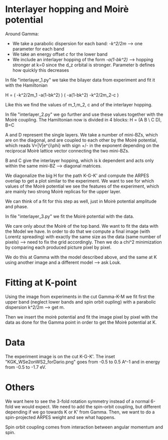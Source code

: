 # Interlayer hopping and Moirè potential

Around Gamma:
- We take a parabolic dispersion for each band: *-k^2/2m*  --> one parameter for each band
- We take an energy offset *c* for the lower band
- We include an interlayer hopping of the form *-a(1-bk^2)*  --> hopping stronger at k=0 since the d_z orbital is stronger. Parameter b defines how quickly this decreases

In file "interlayer_1.py" we take the bilayer data from experiment and fit it with the Hamiltonian

H = (   -k^2/2m_1   -a(1-bk^2)      )
    (   -a(1-bk^2)  -k^2/2m_2-c     )

Like this we find the values of m_1,m_2, c and of the interlayer hopping.

In file "interlayer_2.py" we go further and use these values together with the Moirè coupling. 
The Hamiltonian now is divided in 4 blocks: H = (A B \\ C D), B=C

A and D represent the single layers. We take a number of mini-BZs, which are on the diagonal, and are coupled to each other by the Moirè potential,
which reads V=|V|e^{i\phi} with sign +/- in the exponent depending on the reciprocal Moirè lattice vector connecting the two mini-BZs. 

B and C give the interlayer hopping, which is k dependent and acts only within the same mini-BZ --> diagonal matrices.

We diagonalize the big H for the path K-G-K' and compute the ARPES overlap to get a plot similar to the experiment. We want to see for which values of 
the Moirè potential we see the features of the experiment, which are mainly two strong Moirè replicas for the upper layer. 

We can think of a fit for this step as well, just in Moirè potential amplitude and phase.

In file "interlayer_3.py" we fit the Moirè potential with the data.

We care only about the Moirè of the top band. We want to fit the data with the Model we have. In order to do that we compute a final image (with Lorentz spreading) 
with exactly the same size as the data (same number of pixels) --> need to fix the grid accordingly. Then we do a chi^2 minimization by comparing each produced picture 
pixel by pixel. 

We do this at Gamma with the model described above, and the same at K using another image and a different model --> ask Louk.

# Fitting at K-point

Using the image from experiments in the cut Gamma-K-M we fit first the upper band (neglect lower bands and spin orbit oupling) with a parabolic dispersion k^2/2m --> get m.

Then we insert the moirè potential and fit the image pixel by pixel with the data as done for the Gamma point in order to get the Moirè potential at K.

# Data

The experiment image is on the cut K-G-K'. The inset "KGK_WSe2onWS2_forDario.png" goes from -0.5 to 0.5 A^-1 and in energy from -0.5 to -1.7 eV.

# Others

We want here to see the 3-fold rotation symmetry instead of a normal 6-fold we would expect. We need to add the spin-orbit coupling, but different depending if we go
towards K or K' from Gamma. Then, we want to do a spin-projected ARPES weight and see what happens.

Spin orbit coupling comes from interaction between angular momentum and spin. 
